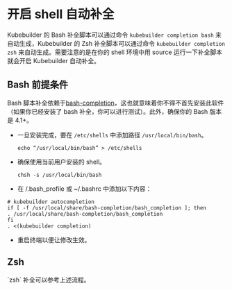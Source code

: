 # 开启 shell 自动补全

Kubebuilder 的 Bash 补全脚本可以通过命令 `kubebuilder completion bash` 来自动生成，Kubebuilder 的 Zsh 补全脚本可以通过命令 `kubebuilder completion zsh` 来自动生成。需要注意的是在你的 shell 环境中用 source 运行一下补全脚本就会开启 Kubebuilder 自动补全。

<aside class="note">
<h1>Bash 前提条件</h1>

Bash 脚本补全依赖于[bash-completion](https://github.com/scop/bash-completion)，这也就意味着你不得不首先安装此软件（如果你已经安装了 bash 补全，你可以进行测试）。此外，确保你的 Bash 版本是 4.1+。

</aside>


- 一旦安装完成，要在 `/etc/shells` 中添加路径 `/usr/local/bin/bash`。

    `echo “/usr/local/bin/bash” > /etc/shells`

- 确保使用当前用户安装的 shell。

    `chsh -s /usr/local/bin/bash`

- 在 /.bash_profile 或 ~/.bashrc 中添加以下内容：

```
# kubebuilder autocompletion
if [ -f /usr/local/share/bash-completion/bash_completion ]; then
. /usr/local/share/bash-completion/bash_completion
fi
. <(kubebuilder completion)
```
- 重启终端以便让修改生效。

<aside class="note">
<h1>Zsh</h1>
`zsh` 补全可以参考上述流程。
</aside>

